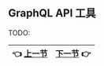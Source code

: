 ## GraphQL API 工具

TODO:

| :point_left: [上一节](/ch03_00.md) | [下一节](/ch03_02.md) :point_right: |
| - | - |
